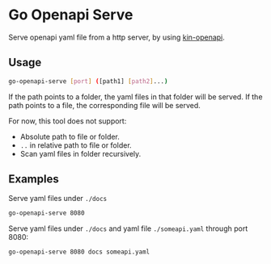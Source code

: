 # Go Openapi Serve

Serve openapi yaml file from a http server, by using [kin-openapi](https://github.com/getkin/kin-openapi).

## Usage

```bash
go-openapi-serve [port] ([path1] [path2]...)
```

If the path points to a folder, the yaml files in that folder will be served.
If the path points to a file, the corresponding file will be served.

For now, this tool does not support:

- Absolute path to file or folder.
- `..` in relative path to file or folder.
- Scan yaml files in folder recursively.

## Examples

Serve yaml files under `./docs`

```bash
go-openapi-serve 8080
```

Serve yaml files under `./docs` and yaml file `./someapi.yaml` through port 8080:

```bash
go-openapi-serve 8080 docs someapi.yaml
```